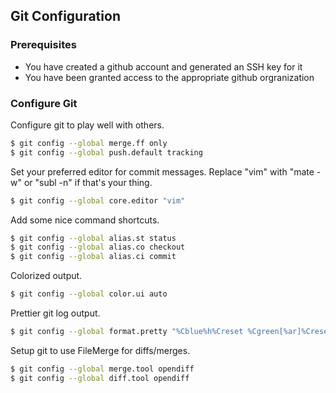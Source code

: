 Git Configuration
-----------------

### Prerequisites

* You have created a github account and generated an SSH key for it
* You have been granted access to the appropriate github orgranization

### Configure Git

Configure git to play well with others.

```bash
$ git config --global merge.ff only
$ git config --global push.default tracking
```

Set your preferred editor for commit messages. Replace "vim" with "mate -w" or "subl -n" if that's your thing.

```bash
$ git config --global core.editor "vim"
```

Add some nice command shortcuts.

```bash
$ git config --global alias.st status
$ git config --global alias.co checkout
$ git config --global alias.ci commit
```

Colorized output.

```bash
$ git config --global color.ui auto
```

Prettier git log output.

```bash
$ git config --global format.pretty "%Cblue%h%Creset %Cgreen[%ar]%Creset (%an) %s"
```

Setup git to use FileMerge for diffs/merges.

```bash
$ git config --global merge.tool opendiff
$ git config --global diff.tool opendiff
```


